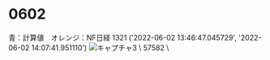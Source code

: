 # 0602
青：計算値　オレンジ：NF日経 1321
('2022-06-02 13:46:47.045729', '2022-06-02 14:07:41.951110')
![キャプチャ3](https://user-images.githubusercontent.com/70077254/171578808-227bffac-9140-40bc-91c5-42432aac9afc.PNG) \\
57582 \\
